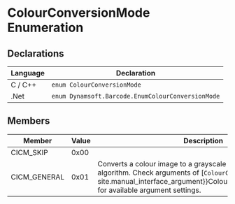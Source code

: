 # ColourConversionMode Enumeration



## Declarations
   
| Language | Declaration |
| -------- | ----------- |
| C / C++ | `enum ColourConversionMode` |
| .Net | `enum Dynamsoft.Barcode.EnumColourConversionMode` |


## Members
   
| Member | Value | Description |
| ------ | ----- | ----------- |
| CICM_SKIP  | 0x00 |  |
| CICM_GENERAL  | 0x01 | Converts a colour image to a grayscale image using the general algorithm. Check arguments of [`ColourConversionModes`]({{ site.manual_interface_argument}}ColourConversionModes.html) for available argument settings. |
